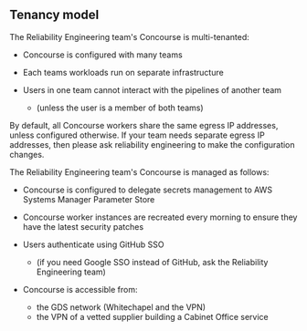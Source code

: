 ## Tenancy model

The Reliability Engineering team's Concourse is multi-tenanted:

- Concourse is configured with many teams

- Each teams workloads run on separate infrastructure

- Users in one team cannot interact with the pipelines of another team
  - (unless the user is a member of both teams)

By default, all Concourse workers share the same egress IP addresses, unless configured otherwise.
If your team needs separate egress IP addresses, then please ask reliability engineering to make the configuration changes.

The Reliability Engineering team's Concourse is managed as follows:

- Concourse is configured to delegate secrets management to AWS Systems Manager Parameter Store

- Concourse worker instances are recreated every morning to ensure they have the latest security patches

- Users authenticate using GitHub SSO
  - (if you need Google SSO instead of GitHub, ask the Reliability Engineering team)

- Concourse is accessible from:
  - the GDS network (Whitechapel and the VPN)
  - the VPN of a vetted supplier building a Cabinet Office service 
